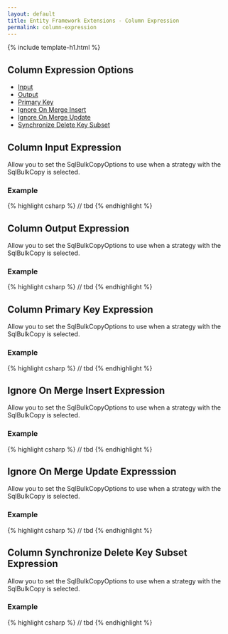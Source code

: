 ```yaml
---
layout: default
title: Entity Framework Extensions - Column Expression
permalink: column-expression
---
```


{% include template-h1.html %}
## Column Expression Options
- [Input](#column-input-expression)
- [Output](#column-output-expression)
- [Primary Key](#column-primary-key-expression)
- [Ignore On Merge Insert](#ignore-on-merge-insert-expression)
- [Ignore On Merge Update](#ignore-on-merge-update-expression)
- [Synchronize Delete Key Subset](#column-synchronize-delete-key-subset-expression)


## Column Input Expression
Allow you to set the SqlBulkCopyOptions to use when a strategy with the SqlBulkCopy is selected.

### Example
{% highlight csharp %}
// tbd
{% endhighlight %}

## Column Output Expression
Allow you to set the SqlBulkCopyOptions to use when a strategy with the SqlBulkCopy is selected.

### Example
{% highlight csharp %}
// tbd
{% endhighlight %}

## Column Primary Key Expression
Allow you to set the SqlBulkCopyOptions to use when a strategy with the SqlBulkCopy is selected.

### Example
{% highlight csharp %}
// tbd
{% endhighlight %}

## Ignore On Merge Insert Expression
Allow you to set the SqlBulkCopyOptions to use when a strategy with the SqlBulkCopy is selected.

### Example
{% highlight csharp %}
// tbd
{% endhighlight %}

## Ignore On Merge Update Expresssion
Allow you to set the SqlBulkCopyOptions to use when a strategy with the SqlBulkCopy is selected.

### Example
{% highlight csharp %}
// tbd
{% endhighlight %}

## Column Synchronize Delete Key Subset Expression
Allow you to set the SqlBulkCopyOptions to use when a strategy with the SqlBulkCopy is selected.

### Example
{% highlight csharp %}
// tbd
{% endhighlight %}
